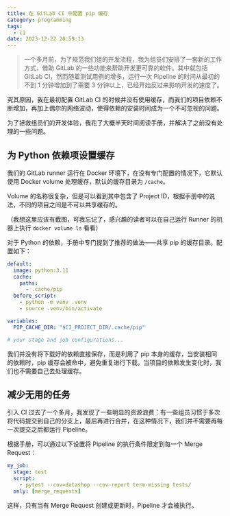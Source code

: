 ```yaml
---
title: 在 GitLab CI 中配置 pip 缓存
category: programming
tags:
  - ci
date: 2023-12-22 20:59:13
---
```


> 一个多月前，为了规范我们组的开发流程，我为组员们安排了一套新的工作方式，借助 GitLab 的一些功能来帮助开发更可靠的软件。其中就包括 GitLab CI，然而随着测试用例的增多，运行一次 Pipeline 的时间从最初的不到 1 分钟增加到了需要 3 分钟以上，已经开始反过来影响开发的速度了。

<!-- more -->

究其原因，我在最初配置 GitLab CI 的时候并没有使用缓存，而我们的项目依赖不断增加，再加上偶尔的网络波动，使得依赖的安装时间成为一个不可忽视的问题。

为了拯救组员们的开发体验，我花了大概半天时间阅读手册，并解决了之前没有处理的一些问题。

## 为 Python 依赖项设置缓存

我们的 GitLab runner 运行在 Docker 环境下，在没有专门配置的情况下，它默认使用 Docker volume 处理缓存，默认的缓存目录为 `/cache`。

Volume 的名称很复杂，但是可以看到其中包含了 Project ID，根据手册中的说法，不同的项目之间是不可以共享缓存的。

（我想这里应该有截图，可我忘记了，感兴趣的读者可以在自己运行 Runner 的机器上执行 `docker volume ls` 看看）

对于 Python 的依赖，手册中专门提到了推荐的做法——共享 pip 的缓存目录。配置如下：

```yml
default:
  image: python:3.11
  cache:
    paths:
      - .cache/pip
  before_script:
    - python -m venv .venv
    - source .venv/bin/activate

variables:
  PIP_CACHE_DIR: "$CI_PROJECT_DIR/.cache/pip"

# your stage and job configurations...
```

我们并没有将下载好的依赖直接保存，而是利用了 pip 本身的缓存，当安装相同的依赖时，pip 缓存会被命中，避免重复进行下载。当项目的依赖发生变化时，我们也不需要自己去处理缓存。

## 减少无用的任务

引入 CI 过去了一个多月，我发现了一些明显的资源浪费：有一些组员习惯于多次将代码提交到自己的分支上，最后再进行合并，在这种情况下，我们并不需要再每一次提交之后都运行 Pipeline。

根据手册，可以通过以下设置将 Pipeline 的执行条件限定到每一个 Merge Request：

```yml
my_job:
  stage: test
  script:
    - pytest --cov=datashop --cov-report term-missing tests/
  only: [merge_requests]
```

这样，只有当有 Merge Request 创建或更新时，Pipeline 才会被执行。

